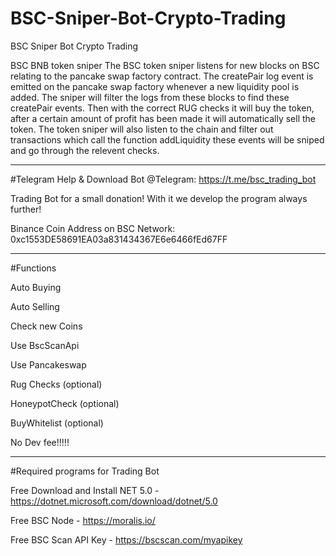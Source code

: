 # BSC-Sniper-Bot-Crypto-Trading
BSC Sniper Bot Crypto Trading

BSC BNB token sniper The BSC token sniper listens for new blocks on BSC relating to the pancake swap factory contract. The createPair log event is emitted on the pancake swap factory whenever a new liquidity pool is added. The sniper will filter the logs from these blocks to find these createPair events. Then with the correct RUG checks it will buy the token, after a certain amount of profit has been made it will automatically sell the token. The token sniper will also listen to the chain and filter out transactions which call the function addLiquidity these events will be sniped and go through the relevent checks.

-------------------------------------------------------------------------------

#Telegram
Help & Download Bot @Telegram: https://t.me/bsc_trading_bot

Trading Bot for a small donation! With it we develop the program always further! 

Binance Coin Address on BSC Network: 0xc1553DE58691EA03a831434367E6e6466fEd67FF

-------------------------------------------------------------------------------

#Functions

Auto Buying

Auto Selling

Check new Coins

Use BscScanApi

Use Pancakeswap

Rug Checks (optional)

HoneypotCheck (optional)

BuyWhitelist (optional)

No Dev fee!!!!!

-------------------------------------------------------------------------------

#Required programs for Trading Bot

Free Download and Install NET 5.0 - https://dotnet.microsoft.com/download/dotnet/5.0

Free BSC Node - https://moralis.io/

Free BSC Scan API Key - https://bscscan.com/myapikey
